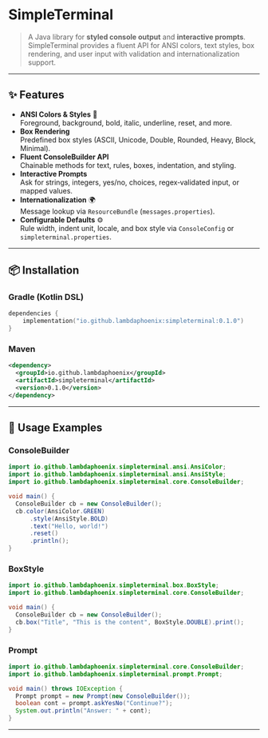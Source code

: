# SimpleTerminal

>A Java library for **styled console output** and **interactive prompts**.  
SimpleTerminal provides a fluent API for ANSI colors, text styles, box rendering, and user input with validation and internationalization support.

---

## ✨ Features

- **ANSI Colors & Styles** 🎨  
  Foreground, background, bold, italic, underline, reset, and more.
- **Box Rendering**  
  Predefined box styles (ASCII, Unicode, Double, Rounded, Heavy, Block, Minimal).
- **Fluent ConsoleBuilder API**  
  Chainable methods for text, rules, boxes, indentation, and styling.
- **Interactive Prompts**  
  Ask for strings, integers, yes/no, choices, regex‑validated input, or mapped values.
- **Internationalization** 🌍  
  Message lookup via `ResourceBundle` (`messages.properties`).
- **Configurable Defaults** ⚙️  
  Rule width, indent unit, locale, and box style via `ConsoleConfig` or `simpleterminal.properties`.

---

## 📦 Installation

### Gradle (Kotlin DSL)

```kotlin
dependencies {
    implementation("io.github.lambdaphoenix:simpleterminal:0.1.0")
}
```
### Maven

```Xml
<dependency>
  <groupId>io.github.lambdaphoenix</groupId>
  <artifactId>simpleterminal</artifactId>
  <version>0.1.0</version>
</dependency>
```

---

## 🚀 Usage Examples

### ConsoleBuilder
```java
import io.github.lambdaphoenix.simpleterminal.ansi.AnsiColor;
import io.github.lambdaphoenix.simpleterminal.ansi.AnsiStyle;
import io.github.lambdaphoenix.simpleterminal.core.ConsoleBuilder;

void main() {
  ConsoleBuilder cb = new ConsoleBuilder();
  cb.color(AnsiColor.GREEN)
      .style(AnsiStyle.BOLD)
      .text("Hello, world!")
      .reset()
      .println();
}
```
### BoxStyle
```java
import io.github.lambdaphoenix.simpleterminal.box.BoxStyle;
import io.github.lambdaphoenix.simpleterminal.core.ConsoleBuilder;

void main() {
  ConsoleBuilder cb = new ConsoleBuilder();
  cb.box("Title", "This is the content", BoxStyle.DOUBLE).print();
}
```
### Prompt
```java
import io.github.lambdaphoenix.simpleterminal.core.ConsoleBuilder;
import io.github.lambdaphoenix.simpleterminal.prompt.Prompt;

void main() throws IOException {
  Prompt prompt = new Prompt(new ConsoleBuilder());
  boolean cont = prompt.askYesNo("Continue?");
  System.out.println("Answer: " + cont);
}
```

---
